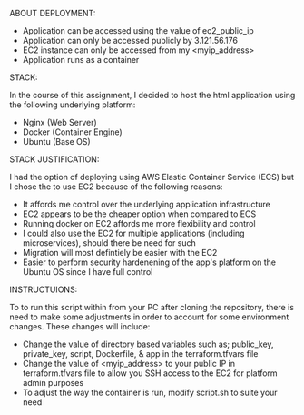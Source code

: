ABOUT DEPLOYMENT:

- Application can be accessed using the value of ec2_public_ip
- Application can only be accessed publicly by 3.121.56.176
- EC2 instance can only be accessed from my <myip_address>
- Application runs as a container

STACK:

In the course of this assignment, I decided to host the html application using the following underlying platform:

- Nginx (Web Server)
- Docker (Container Engine)
- Ubuntu (Base OS)

STACK JUSTIFICATION:

I had the option of deploying using AWS Elastic Container Service (ECS) but I chose the to use EC2 because of the following reasons:

- It affords me control over the underlying application infrastructure
- EC2 appears to be the cheaper option when compared to ECS
- Running docker on EC2 affords me more flexibility and control
- I could also use the EC2 for multiple applications (including microservices), should there be need for such
- Migration will most defintiely be easier with the EC2
- Easier to perform security hardenening of the app's platform on the Ubuntu OS since I have full control

INSTRUCTUIONS:

To to run this script within from your PC after cloning the repository, there is need to make some adjustments in order to account for some environment changes. These changes will include:

- Change the value of directory based variables such as; public_key, private_key, script, Dockerfile, & app in the terraform.tfvars file
- Change the value of <myip_address> to your public IP in terraform.tfvars file to allow you SSH access to the EC2 for platform admin purposes
- To adjust the way the container is run, modify script.sh to suite your need
